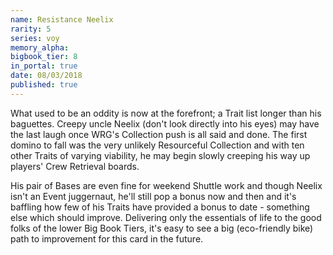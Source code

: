 ```yaml
---
name: Resistance Neelix
rarity: 5
series: voy
memory_alpha:
bigbook_tier: 8
in_portal: true
date: 08/03/2018
published: true
---
```


What used to be an oddity is now at the forefront; a Trait list longer than his baguettes. Creepy uncle Neelix (don't look directly into his eyes) may have the last laugh once WRG's Collection push is all said and done. The first domino to fall was the very unlikely Resourceful Collection and with ten other Traits of varying viability, he may begin slowly creeping his way up players' Crew Retrieval boards.

His pair of Bases are even fine for weekend Shuttle work and though Neelix isn't an Event juggernaut, he'll still pop a bonus now and then and it's baffling how few of his Traits have provided a bonus to date - something else which should improve. Delivering only the essentials of life to the good folks of the lower Big Book Tiers, it's easy to see a big (eco-friendly bike) path to improvement for this card in the future.
